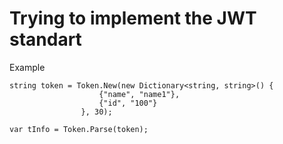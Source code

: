 # Trying to implement the JWT standart 

Example
```
string token = Token.New(new Dictionary<string, string>() { 
                    {"name", "name1"},
                    {"id", "100"}
                }, 30);

var tInfo = Token.Parse(token);
```